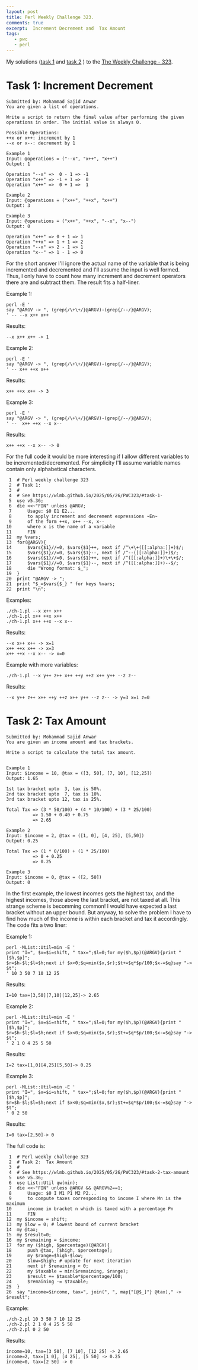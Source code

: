 ```yaml
---
layout: post
title: Perl Weekly Challenge 323.
comments: true
excerpt:  Increment Decrement and  Tax Amount
tags:
   - pwc
   - perl
---
```


My solutions
([task 1](https://github.com/wlmb/perlweeklychallenge-club/blob/master/challenge-323/wlmb/perl/ch-1.pl)
and
[task 2](https://github.com/wlmb/perlweeklychallenge-club/blob/master/challenge-323/wlmb/perl/ch-2.pl)
)
to the  [The Weekly Challenge - 323](https://theweeklychallenge.org/blog/perl-weekly-challenge-323).


# Task 1: Increment Decrement

    Submitted by: Mohammad Sajid Anwar
    You are given a list of operations.
    
    Write a script to return the final value after performing the given
    operations in order. The initial value is always 0.
    
    Possible Operations:
    ++x or x++: increment by 1
    --x or x--: decrement by 1
    
    Example 1
    Input: @operations = ("--x", "x++", "x++")
    Output: 1
    
    Operation "--x" =>  0 - 1 => -1
    Operation "x++" => -1 + 1 =>  0
    Operation "x++" =>  0 + 1 =>  1
    
    Example 2
    Input: @operations = ("x++", "++x", "x++")
    Output: 3
    
    Example 3
    Input: @operations = ("x++", "++x", "--x", "x--")
    Output: 0
    
    Operation "x++" => 0 + 1 => 1
    Operation "++x" => 1 + 1 => 2
    Operation "--x" => 2 - 1 => 1
    Operation "x--" => 1 - 1 => 0

For the short answer I'll ignore the actual name of the variable that
is being incremented and decremented and I'll assume the input is well
formed. Thus, I only have to count how many increment and decrement
operators there are and subtract them. The result fits a half-liner.

Example 1:

    perl -E '
    say "@ARGV -> ", (grep{/\+\+/}@ARGV)-(grep{/--/}@ARGV);
    ' -- --x x++ x++

Results:

    --x x++ x++ -> 1

Example 2:

    perl -E '
    say "@ARGV -> ", (grep{/\+\+/}@ARGV)-(grep{/--/}@ARGV);
    ' -- x++ ++x x++

Results:

    x++ ++x x++ -> 3

Example 3:

    perl -E '
    say "@ARGV -> ", (grep{/\+\+/}@ARGV)-(grep{/--/}@ARGV);
    ' --  x++ ++x --x x--

Results:

    x++ ++x --x x-- -> 0

For the full code it would be more interesting if I allow different
variables to be incremented/decremented. For simplicity I'll assume variable names
contain only alphabetical characters.

     1  # Perl weekly challenge 323
     2  # Task 1:
     3  #
     4  # See https://wlmb.github.io/2025/05/26/PWC323/#task-1-
     5  use v5.36;
     6  die <<~"FIN" unless @ARGV;
     7      Usage: $0 E1 E2...
     8      to apply increment and decrement expressions ~En~
     9      of the form ++x, x++ --x, x--
    10      where x is the name of a variable
    11      FIN
    12  my %vars;
    13  for(@ARGV){
    14      $vars{$1}//=0, $vars{$1}++, next if /^\+\+([[:alpha:]]+)$/;
    15      $vars{$1}//=0, $vars{$1}--, next if /^--([[:alpha:]]+)$/;
    16      $vars{$1}//=0, $vars{$1}++, next if /^([[:alpha:]]+)\+\+$/;
    17      $vars{$1}//=0, $vars{$1}--, next if /^([[:alpha:]]+)--$/;
    18      die "Wrong format: $_";
    19  }
    20  print "@ARGV -> ";
    21  print "$_=$vars{$_} " for keys %vars;
    22  print "\n";

Examples:

    ./ch-1.pl --x x++ x++
    ./ch-1.pl x++ ++x x++
    ./ch-1.pl x++ ++x --x x--

Results:

    --x x++ x++ -> x=1
    x++ ++x x++ -> x=3
    x++ ++x --x x-- -> x=0

Example with more variables:

    ./ch-1.pl --x y++ z++ x++ ++y ++z x++ y++ --z z--

Results:

    --x y++ z++ x++ ++y ++z x++ y++ --z z-- -> y=3 x=1 z=0


# Task 2: Tax Amount

    Submitted by: Mohammad Sajid Anwar
    You are given an income amount and tax brackets.
    
    Write a script to calculate the total tax amount.
    
    
    Example 1
    Input: $income = 10, @tax = ([3, 50], [7, 10], [12,25])
    Output: 1.65
    
    1st tax bracket upto  3, tax is 50%.
    2nd tax bracket upto  7, tax is 10%.
    3rd tax bracket upto 12, tax is 25%.
    
    Total Tax => (3 * 50/100) + (4 * 10/100) + (3 * 25/100)
              => 1.50 + 0.40 + 0.75
              => 2.65
    
    Example 2
    Input: $income = 2, @tax = ([1, 0], [4, 25], [5,50])
    Output: 0.25
    
    Total Tax => (1 * 0/100) + (1 * 25/100)
              => 0 + 0.25
              => 0.25
    
    Example 3
    Input: $income = 0, @tax = ([2, 50])
    Output: 0

In the first example, the lowest incomes gets the highest tax, and the
highest incomes, those above the last bracket, are not taxed at
all. This strange scheme is becomming common! I would have expected a
last bracket without an upper bound. But anyway, to solve the problem I
have to find how much of the income is within each bracket and tax it
accordingly. The code fits a two liner:

Example 1:

    perl -MList::Util=min -E '
    print "I=", $x=$i=shift, " tax=";$l=0;for my($h,$p)(@ARGV){print "[$h,$p]";
    $r=$h-$l;$l=$h;next if $x<0;$q=min($x,$r);$t+=$q*$p/100;$x-=$q}say "-> $t";
    ' 10 3 50 7 10 12 25

Results:

    I=10 tax=[3,50][7,10][12,25]-> 2.65

Example 2:

    perl -MList::Util=min -E '
    print "I=", $x=$i=shift, " tax=";$l=0;for my($h,$p)(@ARGV){print "[$h,$p]";
    $r=$h-$l;$l=$h;next if $x<0;$q=min($x,$r);$t+=$q*$p/100;$x-=$q}say "-> $t";
    ' 2 1 0 4 25 5 50

Results:

    I=2 tax=[1,0][4,25][5,50]-> 0.25

Example 3:

    perl -MList::Util=min -E '
    print "I=", $x=$i=shift, " tax=";$l=0;for my($h,$p)(@ARGV){print "[$h,$p]";
    $r=$h-$l;$l=$h;next if $x<0;$q=min($x,$r);$t+=$q*$p/100;$x-=$q}say "-> $t";
    ' 0 2 50

Results:

    I=0 tax=[2,50]-> 0

The full code is:

     1  # Perl weekly challenge 323
     2  # Task 2:  Tax Amount
     3  #
     4  # See https://wlmb.github.io/2025/05/26/PWC323/#task-2-tax-amount
     5  use v5.36;
     6  use List::Util qw(min);
     7  die <<~"FIN" unless @ARGV && @ARGV%2==1;
     8      Usage: $0 I M1 P1 M2 P2...
     9      to compute taxes corresponding to income I where Mn is the maximum
    10      income in bracket n which is taxed with a percentage Pn
    11      FIN
    12  my $income = shift;
    13  my $low = 0; # lowest bound of current bracket
    14  my @tax;
    15  my $result=0;
    16  my $remaining = $income;
    17  for my ($high, $percentage)(@ARGV){
    18      push @tax, [$high, $percentage];
    19      my $range=$high-$low;
    20      $low=$high; # update for next iteration
    21      next if $remaining < 0;
    22      my $taxable = min($remaining, $range);
    23      $result += $taxable*$percentage/100;
    24      $remaining -= $taxable;
    25  }
    26  say "income=$income, tax=", join(", ", map{"[@$_]"} @tax)," -> $result";

Example:

    ./ch-2.pl 10 3 50 7 10 12 25
    ./ch-2.pl 2 1 0 4 25 5 50
    ./ch-2.pl 0 2 50

Results:

    income=10, tax=[3 50], [7 10], [12 25] -> 2.65
    income=2, tax=[1 0], [4 25], [5 50] -> 0.25
    income=0, tax=[2 50] -> 0

